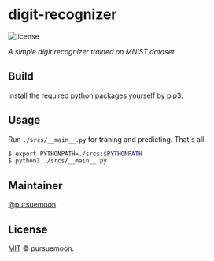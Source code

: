 digit-recognizer
================

![license](https://badgen.net/badge/license/MIT/orange)

_A simple digit recognizer trained on MNIST dataset._

Build
-----

Install the required python packages yourself by pip3.

Usage
-------

Run `./srcs/__main__.py` for traning and predicting. That's all.

```bash
$ export PYTHONPATH=./srcs:$PYTHONPATH
$ python3 ./srcs/__main__.py
```

Maintainer
----------

[@pursuemoon](https://github.com/pursuemoon)


License
-------

[MIT](LICENSE) © pursuemoon.